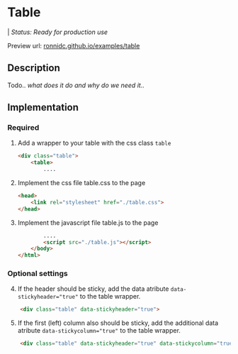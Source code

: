 # Table

| *Status: Ready for production use*

Preview url: 
[ronnidc.github.io/examples/table](https://ronnidc.github.io/examples/table)

## Description

Todo.. *what does it do and why do we need it..*

## Implementation

### Required
1. Add a wrapper to your table with the css class `table`
    ````html
    <div class="table">
        <table>
            ....
    ````
2. Implement the css file table.css to the page
    ````html
    <head>
        <link rel="stylesheet" href="./table.css">
    </head>
    ````
3. Implement the javascript file table.js to the page
    ````html
            ....
            <script src="./table.js"></script>
        </body>
    </html>
    ````

### Optional settings

4. If the header should be sticky, add the data atribute `data-stickyheader="true"` to the table wrapper. 
````html
    <div class="table" data-stickyheader="true">
````

5. If the first (left) column also should be sticky, add the additional data atribute `data-stickycolumn="true"` to the table wrapper. 
````html
    <div class="table" data-stickyheader="true" data-stickycolumn="true">
````